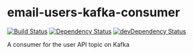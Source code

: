 # email-users-kafka-consumer
[![Build Status](https://travis-ci.org/Financial-Times/email-users-kafka-consumer.svg)](https://travis-ci.org/Financial-Times/email-users-kafka-consumer) [![Dependency Status](https://david-dm.org/Financial-Times/email-users-kafka-consumer.svg)](https://david-dm.org/Financial-Times/email-users-kafka-consumer) [![devDependency Status](https://david-dm.org/Financial-Times/email-users-kafka-consumer/dev-status.svg)](https://david-dm.org/Financial-Times/email-users-kafka-consumer#info=devDependencies)

A consumer for the user API topic on Kafka

